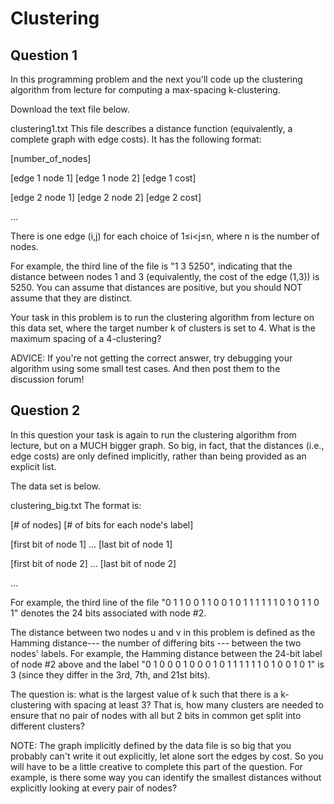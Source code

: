 # Clustering

## Question 1

In this programming problem and the next you'll code up the clustering algorithm from lecture for computing a max-spacing k-clustering.

Download the text file below.

clustering1.txt
This file describes a distance function (equivalently, a complete graph with edge costs). It has the following format:

[number_of_nodes]

[edge 1 node 1] [edge 1 node 2] [edge 1 cost]

[edge 2 node 1] [edge 2 node 2] [edge 2 cost]

...

There is one edge (i,j) for each choice of 1≤i<j≤n, where n is the number of nodes.

For example, the third line of the file is "1 3 5250", indicating that the distance between nodes 1 and 3 (equivalently, the cost of the edge (1,3)) is 5250. You can assume that distances are positive, but you should NOT assume that they are distinct.

Your task in this problem is to run the clustering algorithm from lecture on this data set, where the target number k of clusters is set to 4. What is the maximum spacing of a 4-clustering?

ADVICE: If you're not getting the correct answer, try debugging your algorithm using some small test cases. And then post them to the discussion forum!

## Question 2

In this question your task is again to run the clustering algorithm from lecture, but on a MUCH bigger graph. So big, in fact, that the distances (i.e., edge costs) are only defined implicitly, rather than being provided as an explicit list.

The data set is below.

clustering_big.txt
The format is:

[# of nodes] [# of bits for each node's label]

[first bit of node 1] ... [last bit of node 1]

[first bit of node 2] ... [last bit of node 2]

...

For example, the third line of the file "0 1 1 0 0 1 1 0 0 1 0 1 1 1 1 1 1 0 1 0 1 1 0 1" denotes the 24 bits associated with node #2.

The distance between two nodes u and v in this problem is defined as the Hamming distance--- the number of differing bits --- between the two nodes' labels. For example, the Hamming distance between the 24-bit label of node #2 above and the label "0 1 0 0 0 1 0 0 0 1 0 1 1 1 1 1 1 0 1 0 0 1 0 1" is 3 (since they differ in the 3rd, 7th, and 21st bits).

The question is: what is the largest value of k such that there is a k-clustering with spacing at least 3? That is, how many clusters are needed to ensure that no pair of nodes with all but 2 bits in common get split into different clusters?

NOTE: The graph implicitly defined by the data file is so big that you probably can't write it out explicitly, let alone sort the edges by cost. So you will have to be a little creative to complete this part of the question. For example, is there some way you can identify the smallest distances without explicitly looking at every pair of nodes?